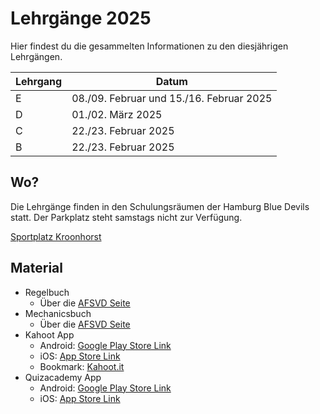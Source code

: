 # Lehrgänge 2025

Hier findest du die gesammelten Informationen zu den diesjährigen Lehrgängen.

| Lehrgang | Datum                                    |
| -------- | ---------------------------------------- |
| E        | 08./09. Februar und 15./16. Februar 2025 |
| D        | 01./02. März 2025                        |
| C        | 22./23. Februar 2025                     |
| B        | 22./23. Februar 2025                     |

## Wo?

Die Lehrgänge finden in den Schulungsräumen der Hamburg Blue Devils statt. Der Parkplatz steht samstags nicht zur Verfügung.

[Sportplatz Kroonhorst](https://www.google.com/maps/place/Sportplatz+Kroonhorst/@53.5936237,9.8482714,17.68z/data=!4m5!3m4!1s0x47b1877819f7c7e1:0x71c7c59cb65fdea1!8m2!3d53.5929143!4d9.8500437)

## Material

-   Regelbuch
    -   Über die [AFSVD Seite](https://afsvd.de/downloads/)
-   Mechanicsbuch
    -   Über die [AFSVD Seite](https://afsvd.de/downloads/)
-   Kahoot App
    -   Android: [Google Play Store Link](https://play.google.com/store/apps/details?id=no.mobitroll.kahoot.android&hl=de)
    -   iOS: [App Store Link](https://itunes.apple.com/de/app/kahoot-play-create-quizzes/id1131203560?mt=8)
    -   Bookmark: [Kahoot.it](https://kahoot.it/)
-   Quizacademy App
    -   Android: [Google Play Store Link](https://play.google.com/store/apps/details?id=de.lecommsulting.proquiz)
    -   iOS: [App Store Link](https://apps.apple.com/de/app/quizacademy/id1512823709)

